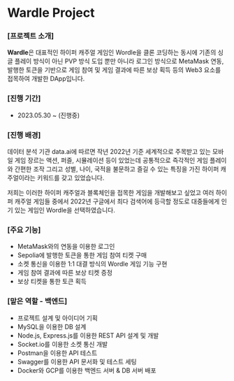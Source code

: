 # Wardle Project
### [프로젝트 소개]

**Wardle**은 대표적인 하이퍼 캐주얼 게임인 Wordle을 클론 코딩하는 동시에 기존의 싱글 플레이 방식이 아닌 PVP 방식 도입 뿐만 아니라 로그인 방식으로 MetaMask 연동, 발행한 토큰을 기반으로 게임 참여 및 게임 결과에 따른 보상 획득 등의 Web3 요소를 접목하여 개발한 DApp입니다.

### [진행 기간]

- 2023.05.30 ~ (진행중)

### [진행 배경]

데이터 분석 기관 data.ai에 따르면 작년 2022년 기준 세계적으로 주목받고 있는 모바일 게임 장르는 액션, 퍼즐, 시뮬레이션 등이 있었는데 공통적으로 즉각적인 게임 플레이와 간편한 조작 그리고 성별, 나이, 국적을 불문하고 즐길 수 있는 특징을 가진 하이퍼 캐주얼이라는 키워드를 갖고 있었습니다.
 
저희는 이러한 하이퍼 캐주얼과 블록체인을 접목한 게임을 개발해보고 싶었고 여러 하이퍼 캐주얼 게임들 중에서 2022년 구글에서 최다 검색어에 등극할 정도로 대중들에게 인기 있는 게임인 Wordle을 선택하였습니다.

### [주요 기능]

- MetaMask와의 연동을 이용한 로그인
- Sepolia에 발행한 토큰을 통한 게임 참여 티켓 구매
- 소켓 통신을 이용한 1:1 대결 방식의 Wordle 게임 기능 구현
- 게임 참여 결과에 따른 보상 티켓 증정
- 보상 티켓을 통한 토큰 획득

### [맡은 역할 - 백엔드]
- 프로젝트 설계 및 아이디어 기획
- MySQL을 이용한 DB 설계
- Node.js, Express.js를 이용한 REST API 설계 및 개발
- Socket.io를 이용한 소켓 통신 개발
- Postman을 이용한 API 테스트
- Swagger를 이용한 API 문서화 및 테스트 세팅
- Docker와 GCP를 이용한 백엔드 서버 & DB 서버 배포


